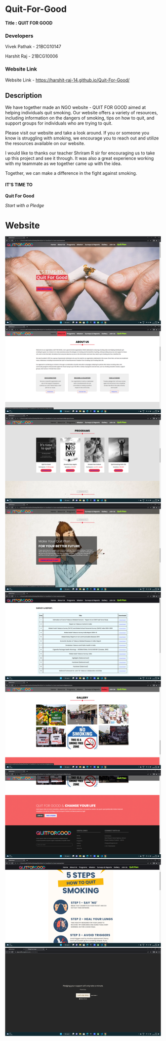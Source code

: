 # Quit-For-Good

**Title : QUIT FOR GOOD**

### Developers
Vivek Pathak - 21BCG10147

Harshit Raj - 21BCG10006


### Website Link

Website Link - https://harshit-raj-14.github.io/Quit-For-Good/


## Description

We have together made an NGO website - QUIT FOR GOOD aimed at helping individuals quit smoking. Our website offers a variety of resources, including information on the dangers of smoking, tips on how to quit, and support groups for individuals who are trying to quit.

Please visit our website and take a look around. If you or someone you know is struggling with smoking, we encourage you to reach out and utilize the resources available on our website.

I would like to thanks our teacher Shriram R sir for encouraging us to take up this project and see it through. It was also a great experience working with my teammate as we together came up with the idea.

Together, we can make a difference in the fight against smoking. 


#### IT'S TIME TO
**Quit For Good**

*Start with a Pledge*


# Website

![](https://github.com/vivekpathak924/vivekpathak924/blob/main/Screenshot%202023-01-26%20002520.png?raw=true)
![](https://github.com/vivekpathak924/vivekpathak924/blob/main/Screenshot%202023-01-26%20002604.png?raw=true)
![](https://github.com/vivekpathak924/vivekpathak924/blob/main/Screenshot%202023-01-26%20002624.png?raw=true)
![](https://github.com/vivekpathak924/vivekpathak924/blob/main/Screenshot%202023-01-26%20002636.png?raw=true)
![](https://github.com/vivekpathak924/vivekpathak924/blob/main/Screenshot%202023-01-26%20002648.png?raw=true)
![](https://github.com/vivekpathak924/vivekpathak924/blob/main/Screenshot%202023-01-26%20002705.png?raw=true)
![](https://github.com/vivekpathak924/vivekpathak924/blob/main/Screenshot%202023-01-26%20002717.png?raw=true)
![](https://github.com/vivekpathak924/vivekpathak924/blob/main/Screenshot%202023-01-26%20002731.png?raw=true)
![](https://github.com/vivekpathak924/vivekpathak924/blob/main/Screenshot%202023-01-26%20002749.png?raw=true)







